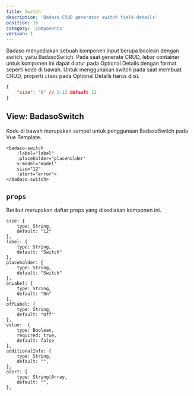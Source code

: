 ```yaml
---
title: Switch
description: 'Badaso CRUD generator switch field details'
position: 16
category: 'Components'
version: 1
---
```


Badaso menyediakan sebuah komponen input berupa boolean dengan switch, yaitu BadasoSwitch. Pada saat generate CRUD, lebar container untuk komponen ini dapat diatur pada Optional Details dengan format seperti kode di bawah. Untuk menggunakan switch pada saat membuat CRUD, properti `items` pada Optional Details harus diisi.


```json
{
    "size": "6" // 1-12 default 12
}
```

## View: BadasoSwitch

Kode di bawah merupakan sampel untuk penggunaan BadasoSwitch pada Vue Template.


```vue
<badaso-switch
    :label="label"
    :placeholder="placeholder"
    v-model="model"
    size="12"
    :alert="error">
</badaso-switch>
```

## `props`

Berikut merupakan daftar props yang disediakan komponen ini.

```
size: {
    type: String,
    default: "12"
},
label: {
    type: String,
    default: "Switch"
},
placeholder: {
    type: String,
    default: "Switch"
},
onLabel: {
    type: String,
    default: "On"
},
offLabel: {
    type: String,
    default: "Off"
},
value:  {
    type: Boolean,
    required: true,
    default: false
},
additionalInfo: {
    type: String,
    default: "",
},
alert: {
    type: String|Array,
    default: "",
},
```